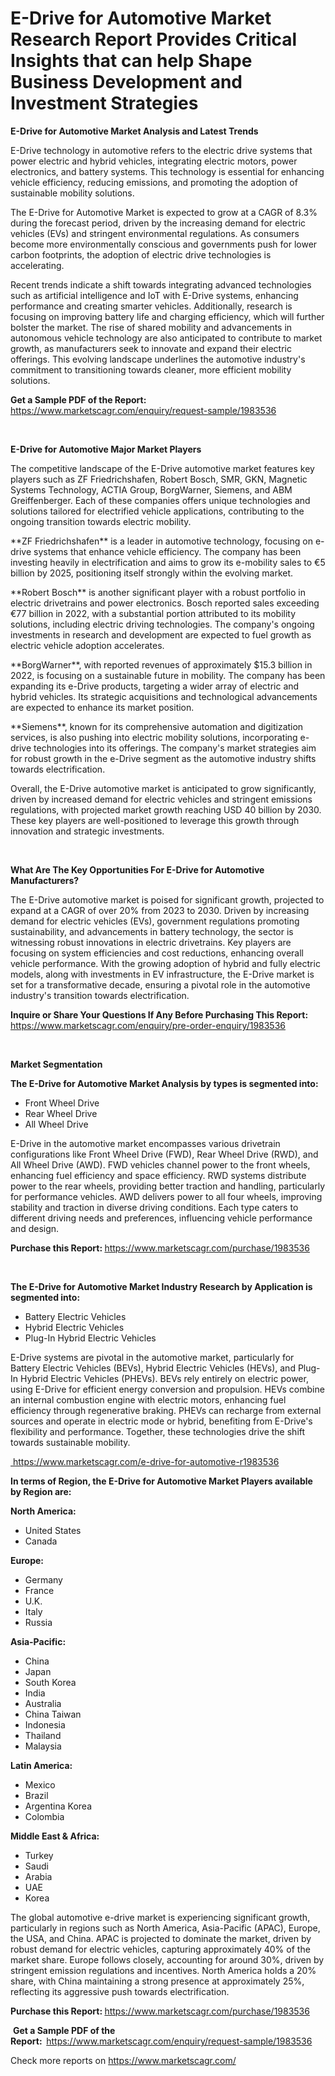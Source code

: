 <p><h1>E-Drive for Automotive Market Research Report Provides Critical Insights that can help Shape Business Development and Investment Strategies</h1></p><p><strong>E-Drive for Automotive Market Analysis and Latest Trends</strong></p>
<p><p>E-Drive technology in automotive refers to the electric drive systems that power electric and hybrid vehicles, integrating electric motors, power electronics, and battery systems. This technology is essential for enhancing vehicle efficiency, reducing emissions, and promoting the adoption of sustainable mobility solutions.</p><p>The E-Drive for Automotive Market is expected to grow at a CAGR of 8.3% during the forecast period, driven by the increasing demand for electric vehicles (EVs) and stringent environmental regulations. As consumers become more environmentally conscious and governments push for lower carbon footprints, the adoption of electric drive technologies is accelerating. </p><p>Recent trends indicate a shift towards integrating advanced technologies such as artificial intelligence and IoT with E-Drive systems, enhancing performance and creating smarter vehicles. Additionally, research is focusing on improving battery life and charging efficiency, which will further bolster the market. The rise of shared mobility and advancements in autonomous vehicle technology are also anticipated to contribute to market growth, as manufacturers seek to innovate and expand their electric offerings. This evolving landscape underlines the automotive industry's commitment to transitioning towards cleaner, more efficient mobility solutions.</p></p>
<p><strong>Get a Sample PDF of the Report:&nbsp;</strong> <a href="https://www.marketscagr.com/enquiry/request-sample/1983536?utm_campaign=3271&utm_medium=2&utm_source=Github&utm_content=ia&utm_term=31032025&utm_id=e-drive-for-automotive">https://www.marketscagr.com/enquiry/request-sample/1983536</a></p>
<p>&nbsp;</p>
<p><strong>E-Drive for Automotive Major Market Players</strong></p>
<p><p>The competitive landscape of the E-Drive automotive market features key players such as ZF Friedrichshafen, Robert Bosch, SMR, GKN, Magnetic Systems Technology, ACTIA Group, BorgWarner, Siemens, and ABM Greiffenberger. Each of these companies offers unique technologies and solutions tailored for electrified vehicle applications, contributing to the ongoing transition towards electric mobility.</p><p>**ZF Friedrichshafen** is a leader in automotive technology, focusing on e-drive systems that enhance vehicle efficiency. The company has been investing heavily in electrification and aims to grow its e-mobility sales to €5 billion by 2025, positioning itself strongly within the evolving market. </p><p>**Robert Bosch** is another significant player with a robust portfolio in electric drivetrains and power electronics. Bosch reported sales exceeding €77 billion in 2022, with a substantial portion attributed to its mobility solutions, including electric driving technologies. The company's ongoing investments in research and development are expected to fuel growth as electric vehicle adoption accelerates.</p><p>**BorgWarner**, with reported revenues of approximately $15.3 billion in 2022, is focusing on a sustainable future in mobility. The company has been expanding its e-Drive products, targeting a wider array of electric and hybrid vehicles. Its strategic acquisitions and technological advancements are expected to enhance its market position.</p><p>**Siemens**, known for its comprehensive automation and digitization services, is also pushing into electric mobility solutions, incorporating e-drive technologies into its offerings. The company's market strategies aim for robust growth in the e-Drive segment as the automotive industry shifts towards electrification.</p><p>Overall, the E-Drive automotive market is anticipated to grow significantly, driven by increased demand for electric vehicles and stringent emissions regulations, with projected market growth reaching USD 40 billion by 2030. These key players are well-positioned to leverage this growth through innovation and strategic investments.</p></p>
<p>&nbsp;</p>
<p><strong>What Are The Key Opportunities For E-Drive for Automotive Manufacturers?</strong></p>
<p><p>The E-Drive automotive market is poised for significant growth, projected to expand at a CAGR of over 20% from 2023 to 2030. Driven by increasing demand for electric vehicles (EVs), government regulations promoting sustainability, and advancements in battery technology, the sector is witnessing robust innovations in electric drivetrains. Key players are focusing on system efficiencies and cost reductions, enhancing overall vehicle performance. With the growing adoption of hybrid and fully electric models, along with investments in EV infrastructure, the E-Drive market is set for a transformative decade, ensuring a pivotal role in the automotive industry's transition towards electrification.</p></p>
<p><strong>Inquire or Share Your Questions If Any Before Purchasing This Report:</strong> <a href="https://www.marketscagr.com/enquiry/pre-order-enquiry/1983536?utm_campaign=3271&utm_medium=2&utm_source=Github&utm_content=ia&utm_term=31032025&utm_id=e-drive-for-automotive">https://www.marketscagr.com/enquiry/pre-order-enquiry/1983536</a></p>
<p>&nbsp;</p>
<p><strong>Market Segmentation</strong></p>
<p><strong>The E-Drive for Automotive Market Analysis by types is segmented into:</strong></p>
<p><ul><li>Front Wheel Drive</li><li>Rear Wheel Drive</li><li>All Wheel Drive</li></ul></p>
<p><p>E-Drive in the automotive market encompasses various drivetrain configurations like Front Wheel Drive (FWD), Rear Wheel Drive (RWD), and All Wheel Drive (AWD). FWD vehicles channel power to the front wheels, enhancing fuel efficiency and space efficiency. RWD systems distribute power to the rear wheels, providing better traction and handling, particularly for performance vehicles. AWD delivers power to all four wheels, improving stability and traction in diverse driving conditions. Each type caters to different driving needs and preferences, influencing vehicle performance and design.</p></p>
<p><strong>Purchase this Report:&nbsp;</strong><a href="https://www.marketscagr.com/purchase/1983536?utm_campaign=3271&utm_medium=2&utm_source=Github&utm_content=ia&utm_term=31032025&utm_id=e-drive-for-automotive">https://www.marketscagr.com/purchase/1983536</a></p>
<p>&nbsp;</p>
<p><strong>The E-Drive for Automotive Market Industry Research by Application is segmented into:</strong></p>
<p><ul><li>Battery Electric Vehicles</li><li>Hybrid Electric Vehicles</li><li>Plug-In Hybrid Electric Vehicles</li></ul></p>
<p><p>E-Drive systems are pivotal in the automotive market, particularly for Battery Electric Vehicles (BEVs), Hybrid Electric Vehicles (HEVs), and Plug-In Hybrid Electric Vehicles (PHEVs). BEVs rely entirely on electric power, using E-Drive for efficient energy conversion and propulsion. HEVs combine an internal combustion engine with electric motors, enhancing fuel efficiency through regenerative braking. PHEVs can recharge from external sources and operate in electric mode or hybrid, benefiting from E-Drive's flexibility and performance. Together, these technologies drive the shift towards sustainable mobility.</p></p>
<p><a href="https://www.marketscagr.com/e-drive-for-automotive-r1983536?utm_campaign=3271&utm_medium=2&utm_source=Github&utm_content=ia&utm_term=31032025&utm_id=e-drive-for-automotive">&nbsp;https://www.marketscagr.com/e-drive-for-automotive-r1983536</a></p>
<p><strong>In terms of Region, the E-Drive for Automotive Market Players available by Region are:</strong></p>
<p>
    <p> <strong> North America: </strong>
        <ul>
            <li>United States</li>
            <li>Canada</li>
        </ul>
        </p> 
    <p> <strong> Europe: </strong>
        <ul>
            <li>Germany</li>
            <li>France</li>
            <li>U.K.</li>
            <li>Italy</li>
            <li>Russia</li>
        </ul>
        </p> 
    <p> <strong> Asia-Pacific: </strong>
        <ul>
            <li>China</li>
            <li>Japan</li>
            <li>South Korea</li>
            <li>India</li>
            <li>Australia</li>
            <li>China Taiwan</li>
            <li>Indonesia</li>
            <li>Thailand</li>
            <li>Malaysia</li>
        </ul>
        </p> 
    <p> <strong> Latin America: </strong>
        <ul>
            <li>Mexico</li>
            <li>Brazil</li>
            <li>Argentina Korea</li>
            <li>Colombia</li>
        </ul>
        </p> 
    <p> <strong> Middle East & Africa: </strong>
        <ul>
            <li>Turkey</li>
            <li>Saudi</li>
            <li>Arabia</li>
            <li>UAE</li>
            <li>Korea</li>
        </ul>
    </p>
    </p>
<p><p>The global automotive e-drive market is experiencing significant growth, particularly in regions such as North America, Asia-Pacific (APAC), Europe, the USA, and China. APAC is projected to dominate the market, driven by robust demand for electric vehicles, capturing approximately 40% of the market share. Europe follows closely, accounting for around 30%, driven by stringent emission regulations and incentives. North America holds a 20% share, with China maintaining a strong presence at approximately 25%, reflecting its aggressive push towards electrification.</p></p>
<p><strong>Purchase this Report: </strong><a href="https://www.marketscagr.com/purchase/1983536?utm_campaign=3271&utm_medium=2&utm_source=Github&utm_content=ia&utm_term=31032025&utm_id=e-drive-for-automotive">https://www.marketscagr.com/purchase/1983536</a></p>
<p>&nbsp;<strong>Get a Sample PDF of the Report:&nbsp;&nbsp;</strong><a href="https://www.marketscagr.com/enquiry/request-sample/1983536?utm_campaign=3271&utm_medium=2&utm_source=Github&utm_content=ia&utm_term=31032025&utm_id=e-drive-for-automotive">https://www.marketscagr.com/enquiry/request-sample/1983536</a></p>
<p><strong></strong></p>
<p>Check more reports on <a href="https://www.marketscagr.com/?utm_campaign=3271&utm_medium=2&utm_source=Github&utm_content=ia&utm_term=31032025&utm_id=e-drive-for-automotive">https://www.marketscagr.com/</a></p>
